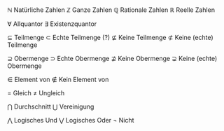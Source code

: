 ℕ Natürliche Zahlen
ℤ Ganze Zahlen
ℚ Rationale Zahlen
ℝ Reelle Zahlen

∀ Allquantor
∃ Existenzquantor

⊆ Teilmenge
⊂ Echte Teilmenge (?)
⊈ Keine Teilmenge
⊄ Keine (echte) Teilmenge

⊇ Obermenge
⊃ Echte Obermenge
⊉ Keine Obermenge
⊋ Keine (echte) Obermenge

∈ Element von
∉ Kein Element von

= Gleich
≠ Ungleich

⋂ Durchschnitt
⋃ Vereinigung

⋀ Logisches Und
⋁ Logisches Oder
¬ Nicht
